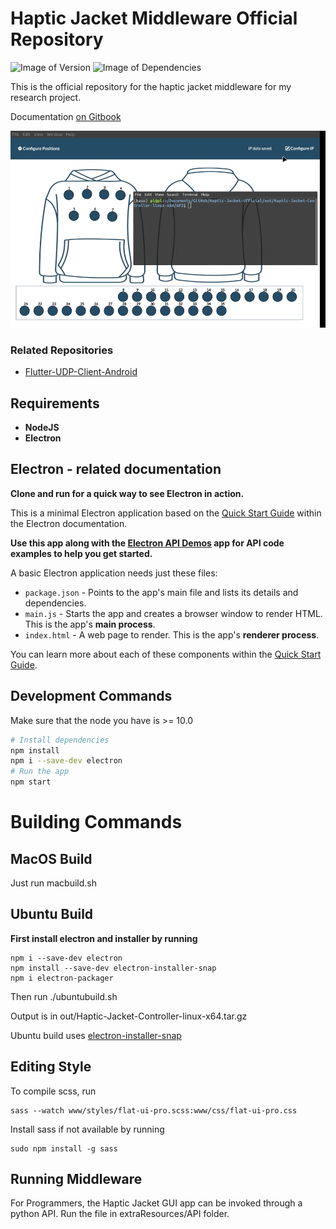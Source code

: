 # Haptic Jacket Middleware Official Repository

![Image of Version](https://img.shields.io/badge/version-v1.0-green)
![Image of Dependencies](https://img.shields.io/badge/dependencies-up%20to%20date-brightgreen)

This is the official repository for the haptic jacket middleware for my research project.

Documentation [on Gitbook](https://pi31415.gitbook.io/haptic-jacket/)

![Image of Demonstration](api.gif)

### Related Repositories

- [Flutter-UDP-Client-Android](https://github.com/Pi-31415/Flutter-UDP-Client-Android)

## Requirements

- **NodeJS**
- **Electron**

## Electron - related documentation

**Clone and run for a quick way to see Electron in action.**

This is a minimal Electron application based on the [Quick Start Guide](https://electronjs.org/docs/tutorial/quick-start) within the Electron documentation.

**Use this app along with the [Electron API Demos](https://electronjs.org/#get-started) app for API code examples to help you get started.**

A basic Electron application needs just these files:

- `package.json` - Points to the app's main file and lists its details and dependencies.
- `main.js` - Starts the app and creates a browser window to render HTML. This is the app's **main process**.
- `index.html` - A web page to render. This is the app's **renderer process**.

You can learn more about each of these components within the [Quick Start Guide](https://electronjs.org/docs/tutorial/quick-start).

## Development Commands

Make sure that the node you have is >= 10.0

```bash
# Install dependencies
npm install
npm i --save-dev electron
# Run the app
npm start
```

# Building Commands

## MacOS Build

Just run macbuild.sh


## Ubuntu Build

**First install electron and installer by running**

```
npm i --save-dev electron
npm install --save-dev electron-installer-snap
npm i electron-packager
```

Then run ./ubuntubuild.sh

Output is in out/Haptic-Jacket-Controller-linux-x64.tar.gz


Ubuntu build uses [electron-installer-snap](https://github.com/electron-userland/electron-installer-snap)

## Editing Style

 To compile scss, run

 ```
sass --watch www/styles/flat-ui-pro.scss:www/css/flat-ui-pro.css
 ```

 Install sass if not available by running 

 ```
 sudo npm install -g sass
 ```

 ## Running Middleware

 For Programmers, the Haptic Jacket GUI app can be invoked through a python API. Run the file in extraResources/API folder.
